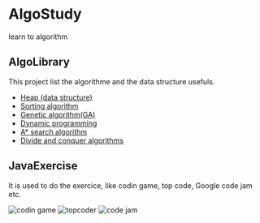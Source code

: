 AlgoStudy
==========

learn to algorithm

AlgoLibrary 
-----------
This project list the algorithme and the data structure usefuls.

* [Heap (data structure)][2]
* [Sorting algorithm][1]
* [Genetic algorithm(GA)][3]
* [Dynamic programming][4]
* [A* search algorithm][5]
* [Divide and conquer algorithms][6]

JavaExercise
------------
It is used to do the exercice, like codin game, top code, Google code jam etc.

![codin game][7] 
![topcoder][8]
![code jam][9]

[1]: http://en.wikipedia.org/wiki/Sorting_algorithm
[2]: http://en.wikipedia.org/wiki/Heap_%28data_structure%29
[3]: http://en.wikipedia.org/wiki/Genetic_algorithm
[4]: http://en.wikipedia.org/wiki/Dynamic_programming
[5]: http://en.wikipedia.org/wiki/A*_search_algorithm
[6]: http://en.wikipedia.org/wiki/Divide_and_conquer_algorithms
[7]: http://1001startups.fr/wp-content/uploads/2013/02/codingame.png
[8]: http://acm.cs.binghamton.edu/images/topcoder.png
[9]: http://www.fortystones.com/wp-content/uploads/2010/09/code-jam.jpg
